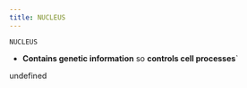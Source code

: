 ```yaml
---
title: NUCLEUS
---
```

`NUCLEUS`

 - **Contains genetic information** so **controls cell processes**`

undefined